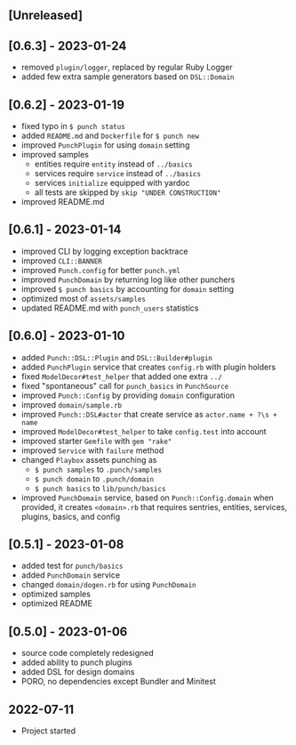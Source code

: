 ## [Unreleased]

## [0.6.3] - 2023-01-24

- removed `plugin/logger`, replaced by regular Ruby Logger
- added few extra sample generators based on `DSL::Domain`

## [0.6.2] - 2023-01-19

- fixed typo in `$ punch status`
- added `README.md` and `Dockerfile` for `$ punch new`
- improved `PunchPlugin` for using `domain` setting
- improved samples
  - entities require `entity` instead of `../basics`
  - services require `service` instead of `../basics`
  - services `initialize` equipped with yardoc
  - all tests are skipped by `skip "UNDER CONSTRUCTION"`
- improved README.md

## [0.6.1] - 2023-01-14

- improved CLI by logging exception backtrace
- improved `CLI::BANNER`
- improved `Punch.config` for better `punch.yml`
- improved `PunchDomain` by returning log like other punchers
- improved `$ punch basics` by accounting for `domain` setting
- optimized most of `assets/samples`
- updated README.md with `punch_users` statistics

## [0.6.0] - 2023-01-10

- added `Punch::DSL::Plugin` and `DSL::Builder#plugin`
- added `PunchPlugin` service that creates `config.rb` with plugin holders
- fixed `ModelDecor#test_helper` that added one extra `../`
- fixed "spontaneous" call for `punch_basics` in `PunchSource`
- improved `Punch::Config` by providing `domain` configuration
- improved `domain/sample.rb`
- improved `Punch::DSL#actor` that create service as `actor.name + ?\s + name`
- improved `ModelDecor#test_helper` to take `config.test` into account
- improved starter `Gemfile` with `gem "rake"`
- improved `Service` with `failure` method
- changed `Playbox` assets punching as
  - `$ punch samples` to `.punch/samples`
  - `$ punch domain` to `.punch/domain`
  - `$ punch basics` to `lib/punch/basics`
- improved `PunchDomain` service, based on `Punch::Config.domain` when provided, it creates `<domain>.rb` that requires sentries, entities, services, plugins, basics, and config

## [0.5.1] - 2023-01-08

- added test for `punch/basics`
- added `PunchDomain` service
- changed `domain/dogen.rb` for using `PunchDomain`
- optimized samples
- optimized README

## [0.5.0] - 2023-01-06

- source code completely redesigned
- added ability to punch plugins
- added DSL for design domains
- PORO, no dependencies except Bundler and Minitest

## 2022-07-11

- Project started
